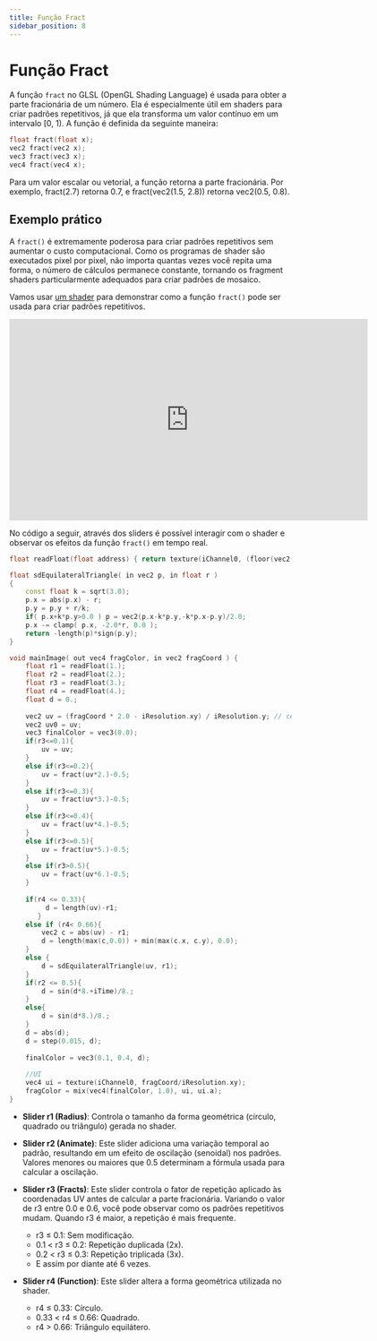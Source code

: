 ```yaml
---
title: Função Fract
sidebar_position: 8
---
```


# Função Fract

A função `fract` no GLSL (OpenGL Shading Language) é usada para obter a parte fracionária de um número. Ela é especialmente útil em shaders para criar padrões repetitivos, já que ela transforma um valor contínuo em um intervalo [0, 1). A função é definida da seguinte maneira:

```cpp
float fract(float x);
vec2 fract(vec2 x);
vec3 fract(vec3 x);
vec4 fract(vec4 x);
```

Para um valor escalar ou vetorial, a função retorna a parte fracionária. Por exemplo, fract(2.7) retorna 0.7, e fract(vec2(1.5, 2.8)) retorna vec2(0.5, 0.8).

## Exemplo prático

A `fract()` é extremamente poderosa para criar padrões repetitivos sem aumentar o custo computacional. Como os programas de shader são executados pixel por pixel, não importa quantas vezes você repita uma forma, o número de cálculos permanece constante, tornando os fragment shaders particularmente adequados para criar padrões de mosaico.

Vamos usar [um shader](https://www.shadertoy.com/view/4XcXRM) para demonstrar como a função `fract()` pode ser usada para criar padrões repetitivos.

<div align="center">
<iframe width="640" height="360" frameborder="0" src="https://www.shadertoy.com/embed/4XcXRM?gui=true&t=10&paused=false&muted=false" allowfullscreen></iframe>
</div>

No código a seguir, através dos sliders é possível interagir com o shader e observar os efeitos da função `fract()` em tempo real.

```cpp
float readFloat(float address) { return texture(iChannel0, (floor(vec2(address, 1))+0.5) / iChannelResolution[0].xy).r; }

float sdEquilateralTriangle( in vec2 p, in float r )
{
    const float k = sqrt(3.0);
    p.x = abs(p.x) - r;
    p.y = p.y + r/k;
    if( p.x+k*p.y>0.0 ) p = vec2(p.x-k*p.y,-k*p.x-p.y)/2.0;
    p.x -= clamp( p.x, -2.0*r, 0.0 );
    return -length(p)*sign(p.y);
}

void mainImage( out vec4 fragColor, in vec2 fragCoord ) {
    float r1 = readFloat(1.);
    float r2 = readFloat(2.);
    float r3 = readFloat(3.);
    float r4 = readFloat(4.);
    float d = 0.;
    
    vec2 uv = (fragCoord * 2.0 - iResolution.xy) / iResolution.y; // centraliza coordenadas
    vec2 uv0 = uv;
    vec3 finalColor = vec3(0.0);
    if(r3<=0.1){
        uv = uv;
    }
    else if(r3<=0.2){
        uv = fract(uv*2.)-0.5;
    }
    else if(r3<=0.3){
        uv = fract(uv*3.)-0.5;
    }
    else if(r3<=0.4){
        uv = fract(uv*4.)-0.5;
    }
    else if(r3<=0.5){
        uv = fract(uv*5.)-0.5;
    }
    else if(r3>0.5){
        uv = fract(uv*6.)-0.5;
    }
    
    if(r4 <= 0.33){
         d = length(uv)-r1;
       }
    else if (r4< 0.66){
        vec2 c = abs(uv) - r1;
        d = length(max(c,0.0)) + min(max(c.x, c.y), 0.0);
    }
    else {
        d = sdEquilateralTriangle(uv, r1);
    }
    if(r2 <= 0.5){
        d = sin(d*8.+iTime)/8.;
    }
    else{
        d = sin(d*8.)/8.;
    }
    d = abs(d);
    d = step(0.015, d);
    
    finalColor = vec3(0.1, 0.4, d);
    
    //UI
    vec4 ui = texture(iChannel0, fragCoord/iResolution.xy);
    fragColor = mix(vec4(finalColor, 1.0), ui, ui.a);
}
```

- **Slider r1 (Radius)**: Controla o tamanho da forma geométrica (círculo, quadrado ou triângulo) gerada no shader.

- **Slider r2 (Animate)**: Este slider adiciona uma variação temporal ao padrão, resultando em um efeito de oscilação (senoidal) nos padrões. Valores menores ou maiores que 0.5 determinam a fórmula usada para calcular a oscilação.

- **Slider r3 (Fracts)**: Este slider controla o fator de repetição aplicado às coordenadas UV antes de calcular a parte fracionária. Variando o valor de r3 entre 0.0 e 0.6, você pode observar como os padrões repetitivos mudam. Quando r3 é maior, a repetição é mais frequente.
  - r3 ≤ 0.1: Sem modificação.
  - 0.1 < r3 ≤ 0.2: Repetição duplicada (2x).
  - 0.2 < r3 ≤ 0.3: Repetição triplicada (3x).
  - E assim por diante até 6 vezes.

- **Slider r4 (Function)**: Este slider altera a forma geométrica utilizada no shader.
  - r4 ≤ 0.33: Círculo.
  - 0.33 < r4 ≤ 0.66: Quadrado.
  - r4 > 0.66: Triângulo equilátero.
